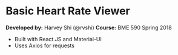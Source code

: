 # Basic Heart Rate Viewer

__Developed by:__ Harvey Shi (@rvshi)
__Course:__ BME 590 Spring 2018

- Built with React.JS and Material-UI
- Uses Axios for requests